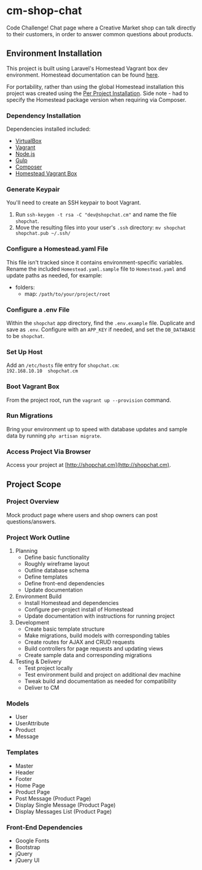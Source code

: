 # cm-shop-chat
Code Challenge! Chat page where a Creative Market shop can talk directly to their customers, in order to answer common questions about products.  

## Environment Installation
This project is built using Laravel's Homestead Vagrant box dev environment. Homestead documentation can be found [here](https://laravel.com/docs/5.6/homestead).

For portability, rather than using the global Homestead installation this project was created using the [Per Project Installation](https://laravel.com/docs/5.6/homestead#per-project-installation). Side note - had to specify the Homestead package version when requiring via Composer.

### Dependency Installation
Dependencies installed included:  

- [VirtualBox](https://www.virtualbox.org/wiki/Downloads)  
- [Vagrant](https://www.vagrantup.com/downloads.html)  
- [Node.js](https://nodejs.org/en/download/)  
- [Gulp](https://github.com/gulpjs/gulp/blob/master/docs/getting-started.md)
- [Composer](https://getcomposer.org/download/)
- [Homestead Vagrant Box](https://laravel.com/docs/5.6/homestead#first-steps)

### Generate Keypair
You'll need to create an SSH keypair to boot Vagrant.

1. Run `ssh-keygen -t rsa -C "dev@shopchat.cm"` and name the file `shopchat`.
2. Move the resulting files into your user's `.ssh` directory:  `mv shopchat shopchat.pub ~/.ssh/`

### Configure a Homestead.yaml File
This file isn't tracked since it contains environment-specific variables. Rename the included `Homestead.yaml.sample` file to `Homestead.yaml` and update paths as needed, for example:  

- folders:
	- map: `/path/to/your/project/root`

### Configure a .env File
Within the `shopchat` app directory, find the `.env.example` file. Duplicate and save as `.env`. Configure with an `APP_KEY` if needed, and set the `DB_DATABASE` to be `shopchat`.

### Set Up Host
Add an `/etc/hosts` file entry for `shopchat.cm`:  
`192.168.10.10  shopchat.cm`

### Boot Vagrant Box
From the project root, run the `vagrant up --provision` command.

### Run Migrations
Bring your environment up to speed with database updates and sample data by running `php artisan migrate`.

### Access Project Via Browser
Access your project at [http://shopchat.cm](http://shopchat.cm).

## Project Scope

### Project Overview
Mock product page where users and shop owners can post questions/answers. 

### Project Work Outline
1. Planning
	- Define basic functionality
	- Roughly wireframe layout
	- Outline database schema
	- Define templates
	- Define front-end dependencies
	- Update documentation
2. Environment Build
	- Install Homestead and dependencies
	- Configure per-project install of Homestead
	- Update documentation with instructions for running project
3. Development
	- Create basic template structure
	- Make migrations, build models with corresponding tables
	- Create routes for AJAX and CRUD requests
	- Build controllers for page requests and updating views
	- Create sample data and corresponding migrations
4. Testing & Delivery
	- Test project locally
	- Test environment build and project on additional dev machine
	- Tweak build and documentation as needed for compatibility
	- Deliver to CM

### Models
- User
- UserAttribute
- Product
- Message

### Templates
- Master
- Header
- Footer
- Home Page
- Product Page
- Post Message (Product Page)
- Display Single Message (Product Page)
- Display Messages List (Product Page)

### Front-End Dependencies
- Google Fonts
- Bootstrap
- jQuery
- jQuery UI

